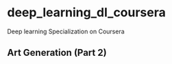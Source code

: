 # deep_learning_dl_coursera
 Deep learning Specialization on Coursera


## Art Generation (Part 2)



